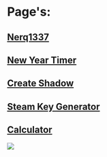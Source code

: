 # Page's:

## [Nerq1337](https://nerq1337.github.io/nerq1337)

## [New Year Timer](https://nerq1337.github.io/newYearTimer)

## [Create Shadow](https://nerq1337.github.io/createShadow)

## [Steam Key Generator](https://nerq1337.github.io/steamKeyGenerator)

## [Calculator](https://nerq1337.github.io/calc)

![](https://c.tenor.com/cSm92lLDJ9UAAAAd/anime-merry-christmas.gif)
